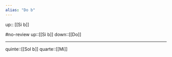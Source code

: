 ```yaml
---
alias: "Do b"
---
```

up:: [[Si b]]

#no-review 
up::[[Si b]]
down::[[Do]]

----

quinte::[[Sol b]]
quarte::[[Mi]]